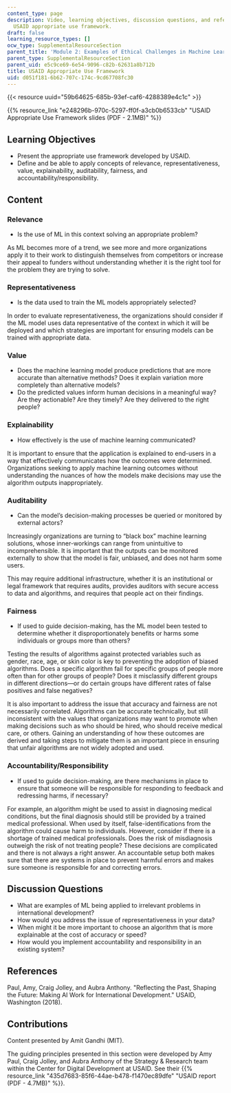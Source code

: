 ```yaml
---
content_type: page
description: Video, learning objectives, discussion questions, and references on the
  USAID appropriate use framework.
draft: false
learning_resource_types: []
ocw_type: SupplementalResourceSection
parent_title: 'Module 2: Examples of Ethical Challenges in Machine Learning'
parent_type: SupplementalResourceSection
parent_uid: e5c9ce69-6e54-9096-c82b-62631a8b712b
title: USAID Appropriate Use Framework
uid: d051f181-6b62-707c-174c-9cd67708fc30
---
```

{{< resource uuid="59b64625-685b-93ef-caf6-4288389e4c1c" >}}

{{% resource_link "e248296b-970c-5297-ff0f-a3cb0b6533cb" "USAID Appropriate Use Framework slides (PDF - 2.1MB)" %}}

## Learning Objectives

- Present the appropriate use framework developed by USAID.
- Define and be able to apply concepts of relevance, representativeness, value, explainability, auditability, fairness, and accountability/responsibility.

## Content

### Relevance

- Is the use of ML in this context solving an appropriate problem?

As ML becomes more of a trend, we see more and more organizations apply it to their work to distinguish themselves from competitors or increase their appeal to funders without understanding whether it is the right tool for the problem they are trying to solve.

### Representativeness

- Is the data used to train the ML models appropriately selected?

In order to evaluate representativeness, the organizations should consider if the ML model uses data representative of the context in which it will be deployed and which strategies are important for ensuring models can be trained with appropriate data.

### Value

- Does the machine learning model produce predictions that are more accurate than alternative methods? Does it explain variation more completely than alternative models?
- Do the predicted values inform human decisions in a meaningful way? Are they actionable? Are they timely? Are they delivered to the right people?

### Explainability

- How effectively is the use of machine learning communicated?

It is important to ensure that the application is explained to end-users in a way that effectively communicates how the outcomes were determined. Organizations seeking to apply machine learning outcomes without understanding the nuances of how the models make decisions may use the algorithm outputs inappropriately.

### Auditability

- Can the model’s decision-making processes be queried or monitored by external actors?

Increasingly organizations are turning to “black box” machine learning solutions, whose inner-workings can range from unintuitive to incomprehensible. It is important that the outputs can be monitored externally to show that the model is fair, unbiased, and does not harm some users.

This may require additional infrastructure, whether it is an institutional or legal framework that requires audits, provides auditors with secure access to data and algorithms, and requires that people act on their findings.

### Fairness

- If used to guide decision-making, has the ML model been tested to determine whether it disproportionately benefits or harms some individuals or groups more than others?

Testing the results of algorithms against protected variables such as gender, race, age, or skin color is key to preventing the adoption of biased algorithms. Does a specific algorithm fail for specific groups of people more often than for other groups of people? Does it misclassify different groups in different directions—or do certain groups have different rates of false positives and false negatives?

It is also important to address the issue that accuracy and fairness are not necessarily correlated. Algorithms can be accurate technically, but still inconsistent with the values that organizations may want to promote when making decisions such as who should be hired, who should receive medical care, or others. Gaining an understanding of how these outcomes are derived and taking steps to mitigate them is an important piece in ensuring that unfair algorithms are not widely adopted and used.

### Accountability/Responsibility

- If used to guide decision-making, are there mechanisms in place to ensure that someone will be responsible for responding to feedback and redressing harms, if necessary?

For example, an algorithm might be used to assist in diagnosing medical conditions, but the final diagnosis should still be provided by a trained medical professional. When used by itself, false-identifications from the algorithm could cause harm to individuals. However, consider if there is a shortage of trained medical professionals. Does the risk of misdiagnosis outweigh the risk of not treating people? These decisions are complicated and there is not always a right answer. An accountable setup both makes sure that there are systems in place to prevent harmful errors and makes sure someone is responsible for and correcting errors.

## Discussion Questions

- What are examples of ML being applied to irrelevant problems in international development?
- How would you address the issue of representativeness in your data?
- When might it be more important to choose an algorithm that is more explainable at the cost of accuracy or speed?
- How would you implement accountability and responsibility in an existing system?

## References

Paul, Amy, Craig Jolley, and Aubra Anthony. "Reflecting the Past, Shaping the Future: Making AI Work for International Development." USAID, Washington (2018).

## Contributions

Content presented by Amit Gandhi (MIT).

The guiding principles presented in this section were developed by Amy Paul, Craig Jolley, and Aubra Anthony of the Strategy & Research team within the Center for Digital Development at USAID. See their {{% resource_link "435d7683-85f6-44ae-b478-f1470ec89dfe" "USAID report (PDF - 4.7MB)" %}}.